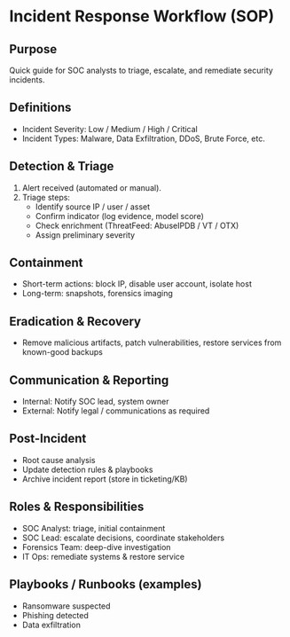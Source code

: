 # Incident Response Workflow (SOP)

## Purpose
Quick guide for SOC analysts to triage, escalate, and remediate security incidents.

## Definitions
- Incident Severity: Low / Medium / High / Critical
- Incident Types: Malware, Data Exfiltration, DDoS, Brute Force, etc.

## Detection & Triage
1. Alert received (automated or manual).
2. Triage steps:
   - Identify source IP / user / asset
   - Confirm indicator (log evidence, model score)
   - Check enrichment (ThreatFeed: AbuseIPDB / VT / OTX)
   - Assign preliminary severity

## Containment
- Short-term actions: block IP, disable user account, isolate host
- Long-term: snapshots, forensics imaging

## Eradication & Recovery
- Remove malicious artifacts, patch vulnerabilities, restore services from known-good backups

## Communication & Reporting
- Internal: Notify SOC lead, system owner
- External: Notify legal / communications as required

## Post-Incident
- Root cause analysis
- Update detection rules & playbooks
- Archive incident report (store in ticketing/KB)

## Roles & Responsibilities
- SOC Analyst: triage, initial containment
- SOC Lead: escalate decisions, coordinate stakeholders
- Forensics Team: deep-dive investigation
- IT Ops: remediate systems & restore service

## Playbooks / Runbooks (examples)
- Ransomware suspected
- Phishing detected
- Data exfiltration

